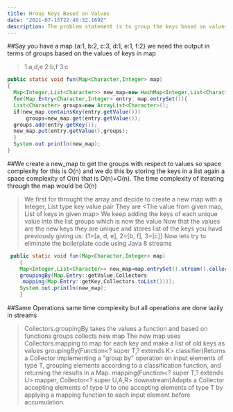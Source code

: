 ```yaml
---
title: Hroup Keys Based on Values
date: "2021-07-15T22:40:32.169Z"
description: The problem statement is to group the keys based on values one sees
---
```


##Say you have a map {a:1, b:2, c:3, d:1, e:1, f:2} we need the output in terms of groups based on the values of keys in map

> 1:a,d,e
> 2:b,f
> 3:c

```java
public static void fun(Map<Character,Integer> map)
{
  Map<Integer,List<Character>> new_map=new HashMap<Integer,List<Character>>();
  for(Map.Entry<Character,Integer> entry: map.entrySet()){
  List<Character> groups=new ArrayList<Character>();
  if(new_map.containsKey(entry.getValue()))
      groups=new_map.get(entry.getValue());
  groups.add(entry.getKey());
  new_map.put(entry.getValue(),groups);
  }
  System.out.println(new_map);
}
```

##We create a new_map to get the groups with respect to values so space complexity for this is O(n) and we do this by storing the keys in a list again a space complexity of O(n) that is O(n)+O(n). The time complexity of iterating through the map would be O(n)

> We first for throught the array and decide to create a new map with a Integer, List type key value pair
> They are <The value from given map, List of keys in given map>
> We keep adding the keys of each unique value into the list groups which is now the value
> Now that the values are the new keys they are unique and stores list of the keys you havd previously giving us:
> {1=[a, d, e], 2=[b, f], 3=[c]}
> Now lets try to eliminate the boilerplate code using Java 8 streams

```java
 public static void fun(Map<Character,Integer> map)
    {
    Map<Integer,List<Character>> new_map=map.entrySet().stream().collect(Collectors.
    groupingBy(Map.Entry::getValue,Collectors
    .mapping(Map.Entry::getKey,Collectors.toList())));
    System.out.println(new_map);
    }
```

##Same Operations same time complexity but all operations are done lazily in streams

> Collectors.groupingBy takes the values a function and based on functions groups collects new map
> The new map uses Collectors.mapping to map for each key and make a list of old keys as values
> groupingBy(Function<? super T,? extends K> classifier)Returns a Collector implementing a "group by" operation on input elements of type T, grouping elements according to a classification function, and returning the results in a Map.
> mapping(Function<? super T,? extends U> mapper, Collector<? super U,A,R> downstream)Adapts a Collector accepting elements of type U to one accepting elements of type T by applying a mapping function to each input element before accumulation.
